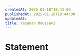 ```yaml
---
createdAt: 2025-01-18T10:43:00
publishedAt: 2025-01-18T10:44:00
updatedAt: 
title: Yasaman Moussavi
---
```


# Statement

